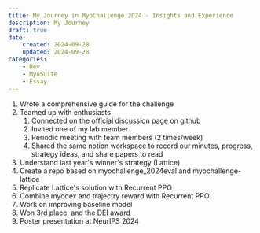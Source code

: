 ```yaml
---
title: My Journey in MyoChallenge 2024 - Insights and Experience
description: My Journey
draft: true
date:
    created: 2024-09-28
    updated: 2024-09-28
categories:
    - Dev
    - MyoSuite
    - Essay
---
```


1. Wrote a comprehensive guide for the challenge
1. Teamed up with enthusiasts
    1. Connected on the official discussion page on github
    1. Invited one of my lab member
    1. Periodic meeting with team members (2 times/week)
    1. Shared the same notion workspace to record our minutes, progress, strategy ideas, and share papers to read
1. Understand last year's winner's strategy (Lattice)
1. Create a repo based on myochallenge_2024eval and myochallenge-lattice
1. Replicate Lattice's solution with Recurrent PPO
1. Combine myodex and trajectry reward with Recurrent PPO
1. Work on improving baseline model
1. Won 3rd place, and the DEI award
1. Poster presentation at NeurIPS 2024
